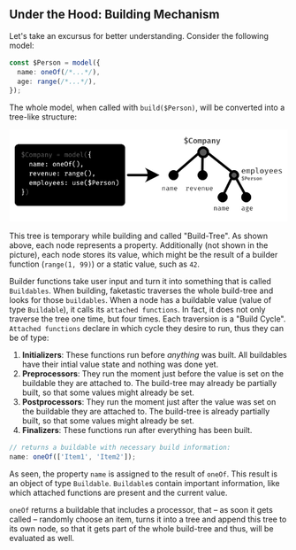 
## Under the Hood: Building Mechanism

Let's take an excursus for better understanding. Consider the following model:

```ts
const $Person = model({
  name: oneOf(/*...*/),
  age: range(/*...*/),
});
```

The whole model, when called with `build($Person)`, will be converted into a tree-like structure:

![Build-Tree](../assets/build-tree.jpg)

This tree is temporary while building and called "Build-Tree". As shown above, each node represents a property. Additionally (not shown in the picture), each node stores its value, which might be the result of a builder function (`range(1, 99)`) or a static value, such as `42`.

Builder functions take user input and turn it into something that is called `Buildables`. When building, faketastic traverses the whole build-tree and looks for those `buildables`. When a node has a buildable value (value of type `Buildable`), it calls its `attached functions`. In fact, it does not only traverse the tree one time, but four times. Each traversion is a "Build Cycle". `Attached functions` declare in which cycle they desire to run, thus they can be of type:

1. **Initializers**: These functions run before *anything* was built. All buildables have their intial value state and nothing was done yet.
2. **Preprocessors**: They run the moment just before the value is set on the buildable they are attached to. The build-tree may already be partially built, so that some values might already be set.
3. **Postprocessors**: They run the moment just after the value was set on the buildable they are attached to. The build-tree is already partially built, so that some values might already be set.
4. **Finalizers**: These functions run after everything has been built.

```ts
// returns a buildable with necessary build information:
name: oneOf(['Item1', 'Item2']);
```

As seen, the property `name` is assigned to the result of `oneOf`. This result is an object of type `Buildable`. `Buildable`s contain important information, like which attached functions are present and the current value.

`oneOf` returns a buildable that includes a processor, that – as soon it gets called – randomly choose an item, turns it into a tree and append this tree to its own node, so that it gets part of the whole build-tree and thus, will be evaluated as well.
